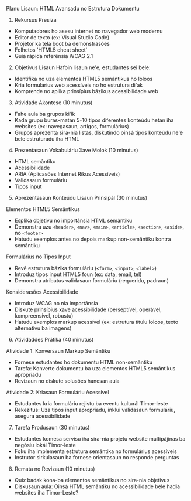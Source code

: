 Planu Lisaun: HTML Avansadu no Estrutura Dokumentu

1. Rekursus Presiza
- Komputadores ho asesu internet no navegador web modernu
- Editor de texto (ex: Visual Studio Code)
- Projetor ka tela boot ba demonstrasões
- Folhetos 'HTML5 cheat sheet'
- Guia rápida referênsia WCAG 2.1 

2. Objetivus Lisaun
Hafoin lisaun ne'e, estudantes sei bele:
- Identifika no uza elementos HTML5 semântikus ho loloos
- Kria formulárius web acessíveis no ho estrutura di'ak  
- Komprende no aplika prinsípius bázikus acessibilidade web

3. Atividade Akontese (10 minutus)
- Fahe aula ba grupos ki'ik
- Kada grupu buras-matan 5-10 tipos diferentes konteúdu hetan iha websites (ex: navegasaun, artigos, formulárius)
- Grupos aprezenta sira-nia listas, diskutindo oinsá tipos konteúdu ne'e bele estruturadu iha HTML

4. Prezentasaun Vokabuláriu Xave Molok (10 minutus)
- HTML semântiku
- Acessibilidade
- ARIA (Aplicasões Internet Rikus Acessíveis)  
- Validasaun formuláriu
- Tipos input

5. Aprezentasaun Konteúdu Lisaun Prinsipál (30 minutus)

Elementos HTML5 Semântikus
- Esplika objetivu no importânsia HTML semântiku
- Demonstra uzu `<header>`, `<nav>`, `<main>`, `<article>`, `<section>`, `<aside>`, no `<footer>`
- Hatudu exemplos antes no depois markup non-semântiku kontra semântiku

Formulárius no Tipos Input 
- Revê estrutura bázika formuláriu (`<form>`, `<input>`, `<label>`)
- Introduz tipos input HTML5 foun (ex: data, email, tel)
- Demonstra atributus validasaun formuláriu (requeridu, padraun)

Konsiderasões Acessibilidade
- Introduz WCAG no nia importânsia
- Diskute prinsípius xave acessibilidade (perseptível, operável, kompreensível, robustu)
- Hatudu exemplos markup acessível (ex: estrutura títulu loloos, texto alternativu ba imagens)

6. Atividaddes Prátika (40 minutus)

Atividade 1: Konversaun Markup Semântiku
- Fornese estudantes ho dokumentu HTML non-semântiku
- Tarefa: Konverte dokumentu ba uza elementos HTML5 semântikus apropriadu
- Revizaun no diskute solusões hanesan aula

Atividade 2: Kriasaun Formuláriu Acessível
- Estudantes kria formuláriu rejistu ba eventu kulturál Timor-leste
- Rekezitus: Uza tipos input apropriadu, inklui validasaun formuláriu, asegura acessibilidade

7. Tarefa Produsaun (30 minutus)
- Estudantes komesa servisu iha sira-nia projetu website multipájinas ba negósiu lokál Timor-leste
- Foku iha implementa estrutura semântika no formulárius acessíveis
- Instrutor sirkulasaun ba fornese orientasaun no responde perguntas

8. Remata no Revizaun (10 minutus)
- Quiz badak kona-ba elementos semântikus no sira-nia objetivus
- Diskusaun aula: Oinsá HTML semântiku no acessibilidade bele hadia websites iha Timor-Leste?